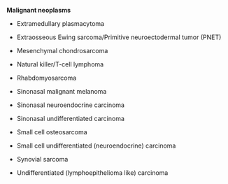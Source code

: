 **Malignant neoplasms**

- Extramedullary plasmacytoma

- Extraosseous Ewing sarcoma/Primitive neuroectodermal tumor (PNET)

- Mesenchymal chondrosarcoma

- Natural killer/T-cell lymphoma

- Rhabdomyosarcoma

- Sinonasal malignant melanoma

- Sinonasal neuroendocrine carcinoma

- Sinonasal undifferentiated carcinoma

- Small cell osteosarcoma

- Small cell undifferentiated (neuroendocrine) carcinoma

- Synovial sarcoma

- Undifferentiated (lymphoepithelioma like) carcinoma